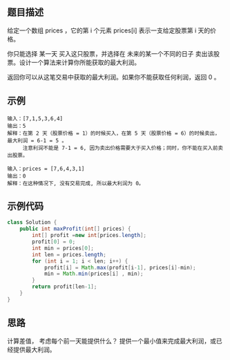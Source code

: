 ## 题目描述
给定一个数组 prices ，它的第 i 个元素 prices[i] 表示一支给定股票第 i 天的价格。

你只能选择 某一天 买入这只股票，并选择在 未来的某一个不同的日子 卖出该股票。设计一个算法来计算你所能获取的最大利润。

返回你可以从这笔交易中获取的最大利润。如果你不能获取任何利润，返回 0 。

## 示例
``` text
输入：[7,1,5,3,6,4]
输出：5
解释：在第 2 天（股票价格 = 1）的时候买入，在第 5 天（股票价格 = 6）的时候卖出，最大利润 = 6-1 = 5 。
     注意利润不能是 7-1 = 6, 因为卖出价格需要大于买入价格；同时，你不能在买入前卖出股票。

```

``` text
输入：prices = [7,6,4,3,1]
输出：0
解释：在这种情况下, 没有交易完成, 所以最大利润为 0。
```

## 示例代码
``` java
class Solution {
    public int maxProfit(int[] prices) {
        int[] profit =new int[prices.length];
        profit[0] = 0;
        int min = prices[0];
        int len = prices.length;
        for (int i = 1; i < len; i++) {
            profit[i] = Math.max(profit[i-1], prices[i]-min);
            min = Math.min(prices[i] , min);
        }
        return profit[len-1];
    }
}
```

## 思路
计算差值， 考虑每个前一天能提供什么？
    提供一个最小值来完成最大利润，或已经提供最大利润。